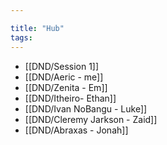 ```yaml
---

title: "Hub"
tags:
---
```

- [[DND/Session 1]]
- [[DND/Aeric - me]]
- [[DND/Zenita - Em]]
- [[DND/Itheiro- Ethan]]
- [[DND/Ivan NoBangu - Luke]]
- [[DND/Cleremy Jarkson - Zaid]]
- [[DND/Abraxas - Jonah]]